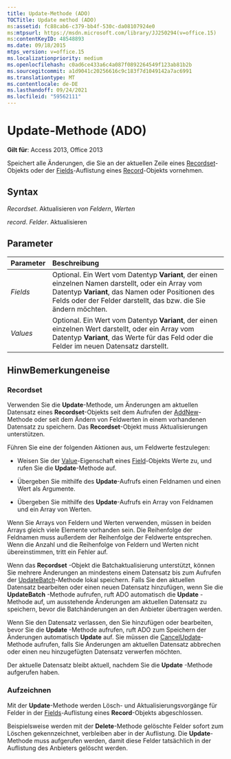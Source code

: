 ```yaml
---
title: Update-Methode (ADO)
TOCTitle: Update method (ADO)
ms:assetid: fc88cab6-c379-bb4f-530c-da08107924e0
ms:mtpsurl: https://msdn.microsoft.com/library/JJ250294(v=office.15)
ms:contentKeyID: 48548893
ms.date: 09/18/2015
mtps_version: v=office.15
ms.localizationpriority: medium
ms.openlocfilehash: c0ad6ce433a6c4a087f0892264549f123ab81b2b
ms.sourcegitcommit: a1d9041c20256616c9c183f7d1049142a7ac6991
ms.translationtype: MT
ms.contentlocale: de-DE
ms.lasthandoff: 09/24/2021
ms.locfileid: "59562111"
---
```

# <a name="update-method-ado"></a>Update-Methode (ADO)

**Gilt für**: Access 2013, Office 2013

Speichert alle Änderungen, die Sie an der aktuellen Zeile eines [Recordset](recordset-object-ado.md)-Objekts oder der [Fields](fields-collection-ado.md)-Auflistung eines [Record](record-object-ado.md)-Objekts vornehmen.

## <a name="syntax"></a>Syntax

*Recordset*. Aktualisieren *von Feldern*, *Werten*

*record*. *Felder*. Aktualisieren

## <a name="parameters"></a>Parameter

|Parameter|Beschreibung|
|:--------|:----------|
|*Fields* |Optional. Ein Wert vom Datentyp **Variant**, der einen einzelnen Namen darstellt, oder ein Array vom Datentyp **Variant**, das Namen oder Positionen des Felds oder der Felder darstellt, das bzw. die Sie ändern möchten.|
|*Values* |Optional. Ein Wert vom Datentyp **Variant**, der einen einzelnen Wert darstellt, oder ein Array vom Datentyp **Variant**, das Werte für das Feld oder die Felder im neuen Datensatz darstellt.|

## <a name="remarks"></a>HinwBemerkungeneise

### <a name="recordset"></a>Recordset

Verwenden Sie die **Update**-Methode, um Änderungen am aktuellen Datensatz eines **Recordset**-Objekts seit dem Aufrufen der [AddNew](addnew-method-ado.md)-Methode oder seit dem Ändern von Feldwerten in einem vorhandenen Datensatz zu speichern. Das **Recordset**-Objekt muss Aktualisierungen unterstützen.

Führen Sie eine der folgenden Aktionen aus, um Feldwerte festzulegen:

- Weisen Sie der [Value](value-property-ado.md)-Eigenschaft eines [Field](field-object-ado.md)-Objekts Werte zu, und rufen Sie die **Update**-Methode auf.

- Übergeben Sie mithilfe des **Update**-Aufrufs einen Feldnamen und einen Wert als Argumente.

- Übergeben Sie mithilfe des **Update**-Aufrufs ein Array von Feldnamen und ein Array von Werten.

Wenn Sie Arrays von Feldern und Werten verwenden, müssen in beiden Arrays gleich viele Elemente vorhanden sein. Die Reihenfolge der Feldnamen muss außerdem der Reihenfolge der Feldwerte entsprechen. Wenn die Anzahl und die Reihenfolge von Feldern und Werten nicht übereinstimmen, tritt ein Fehler auf.

Wenn das **Recordset** -Objekt die Batchaktualisierung unterstützt, können Sie mehrere Änderungen an mindestens einem Datensatz bis zum Aufrufen der [UpdateBatch](updatebatch-method-ado.md)-Methode lokal speichern. Falls Sie den aktuellen Datensatz bearbeiten oder einen neuen Datensatz hinzufügen, wenn Sie die **UpdateBatch** -Methode aufrufen, ruft ADO automatisch die **Update** -Methode auf, um ausstehende Änderungen am aktuellen Datensatz zu speichern, bevor die Batchänderungen an den Anbieter übertragen werden.

Wenn Sie den Datensatz verlassen, den Sie hinzufügen oder bearbeiten, bevor Sie die **Update** -Methode aufrufen, ruft ADO zum Speichern der Änderungen automatisch **Update** auf. Sie müssen die [CancelUpdate](cancelupdate-method-ado.md)-Methode aufrufen, falls Sie Änderungen am aktuellen Datensatz abbrechen oder einen neu hinzugefügten Datensatz verwerfen möchten.

Der aktuelle Datensatz bleibt aktuell, nachdem Sie die **Update** -Methode aufgerufen haben.

### <a name="record"></a>Aufzeichnen

Mit der **Update**-Methode werden Lösch- und Aktualisierungsvorgänge für Felder in der [Fields](fields-collection-ado.md)-Auflistung eines **Record**-Objekts abgeschlossen.

Beispielsweise werden mit der **Delete**-Methode gelöschte Felder sofort zum Löschen gekennzeichnet, verbleiben aber in der Auflistung. Die **Update**-Methode muss aufgerufen werden, damit diese Felder tatsächlich in der Auflistung des Anbieters gelöscht werden.

